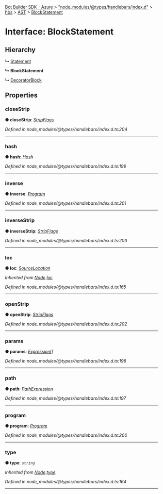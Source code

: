 [Bot Builder SDK - Azure](../README.md) > ["node_modules/@types/handlebars/index.d"](../modules/_node_modules__types_handlebars_index_d_.md) > [hbs](../modules/_node_modules__types_handlebars_index_d_.hbs.md) > [AST](../modules/_node_modules__types_handlebars_index_d_.hbs.ast.md) > [BlockStatement](../interfaces/_node_modules__types_handlebars_index_d_.hbs.ast.blockstatement.md)



# Interface: BlockStatement

## Hierarchy


↳  [Statement](_node_modules__types_handlebars_index_d_.hbs.ast.statement.md)

**↳ BlockStatement**

↳  [DecoratorBlock](_node_modules__types_handlebars_index_d_.hbs.ast.decoratorblock.md)











## Properties
<a id="closestrip"></a>

###  closeStrip

**●  closeStrip**:  *[StripFlags](_node_modules__types_handlebars_index_d_.hbs.ast.stripflags.md)* 

*Defined in node_modules/@types/handlebars/index.d.ts:204*





___

<a id="hash"></a>

###  hash

**●  hash**:  *[Hash](_node_modules__types_handlebars_index_d_.hbs.ast.hash.md)* 

*Defined in node_modules/@types/handlebars/index.d.ts:199*





___

<a id="inverse"></a>

###  inverse

**●  inverse**:  *[Program](_node_modules__types_handlebars_index_d_.hbs.ast.program.md)* 

*Defined in node_modules/@types/handlebars/index.d.ts:201*





___

<a id="inversestrip"></a>

###  inverseStrip

**●  inverseStrip**:  *[StripFlags](_node_modules__types_handlebars_index_d_.hbs.ast.stripflags.md)* 

*Defined in node_modules/@types/handlebars/index.d.ts:203*





___

<a id="loc"></a>

###  loc

**●  loc**:  *[SourceLocation](_node_modules__types_handlebars_index_d_.hbs.ast.sourcelocation.md)* 

*Inherited from [Node](_node_modules__types_handlebars_index_d_.hbs.ast.node.md).[loc](_node_modules__types_handlebars_index_d_.hbs.ast.node.md#loc)*

*Defined in node_modules/@types/handlebars/index.d.ts:165*





___

<a id="openstrip"></a>

###  openStrip

**●  openStrip**:  *[StripFlags](_node_modules__types_handlebars_index_d_.hbs.ast.stripflags.md)* 

*Defined in node_modules/@types/handlebars/index.d.ts:202*





___

<a id="params"></a>

###  params

**●  params**:  *[Expression](_node_modules__types_handlebars_index_d_.hbs.ast.expression.md)[]* 

*Defined in node_modules/@types/handlebars/index.d.ts:198*





___

<a id="path"></a>

###  path

**●  path**:  *[PathExpression](_node_modules__types_handlebars_index_d_.hbs.ast.pathexpression.md)* 

*Defined in node_modules/@types/handlebars/index.d.ts:197*





___

<a id="program"></a>

###  program

**●  program**:  *[Program](_node_modules__types_handlebars_index_d_.hbs.ast.program.md)* 

*Defined in node_modules/@types/handlebars/index.d.ts:200*





___

<a id="type"></a>

###  type

**●  type**:  *`string`* 

*Inherited from [Node](_node_modules__types_handlebars_index_d_.hbs.ast.node.md).[type](_node_modules__types_handlebars_index_d_.hbs.ast.node.md#type)*

*Defined in node_modules/@types/handlebars/index.d.ts:164*





___


